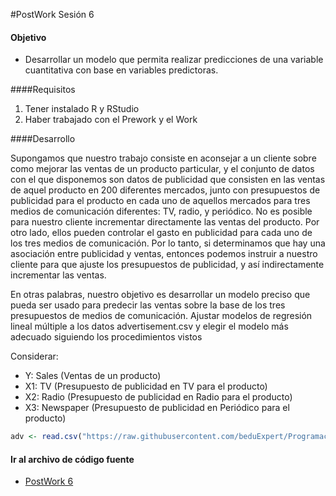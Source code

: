 #PostWork Sesión 6

#### Objetivo

- Desarrollar un modelo que permita realizar predicciones de una variable cuantitativa
 con base en variables predictoras.

####Requisitos

1. Tener instalado R y RStudio
2. Haber trabajado con el Prework y el Work

####Desarrollo

Supongamos que nuestro trabajo consiste en aconsejar a un cliente sobre 
como mejorar las ventas de un producto particular, y el conjunto de datos 
con el que disponemos son datos de publicidad que consisten en las ventas 
de aquel producto en 200 diferentes mercados, junto con presupuestos de 
publicidad para el producto en cada uno de aquellos mercados para tres 
medios de comunicación diferentes: TV, radio, y periódico. No es posible 
para nuestro cliente incrementar directamente las ventas del producto. Por 
otro lado, ellos pueden controlar el gasto en publicidad para cada uno de 
los tres medios de comunicación. Por lo tanto, si determinamos que hay una 
asociación entre publicidad y ventas, entonces podemos instruir a nuestro 
cliente para que ajuste los presupuestos de publicidad, y así 
indirectamente incrementar las ventas. 

En otras palabras, nuestro objetivo 
es desarrollar un modelo preciso que pueda ser usado para predecir las 
ventas sobre la base de los tres presupuestos de medios de comunicación. Ajustar 
modelos de regresión lineal múltiple a los datos advertisement.csv y elegir el 
modelo más adecuado siguiendo los procedimientos vistos

Considerar:

- Y: Sales (Ventas de un producto)
- X1: TV (Presupuesto de publicidad en TV para el producto)
- X2: Radio (Presupuesto de publicidad en Radio para el producto)
- X3: Newspaper (Presupuesto de publicidad en Periódico para el producto)

```R
adv <- read.csv("https://raw.githubusercontent.com/beduExpert/Programacion-R-Santander-2022/main/Sesion-06/data/advertising.csv")
```

#### Ir al archivo de código fuente
- [PostWork 6](src/PostWork6.R)
